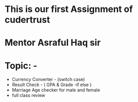 # This is our first Assignment of cudertrust
# Mentor Asraful Haq sir
# Topic: - 
<ul>
  <li>Currency Converter - (switch case) </i>
  <li>Result Check - ( GPA & Grade -if else ) </i>
  <li>Marriage Age checker for male and female </i>
  <li>full class review </i>
</ul>


